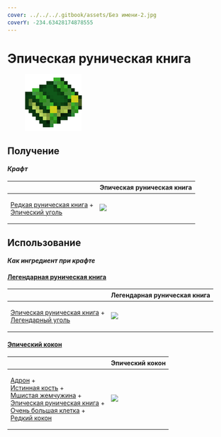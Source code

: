 ```yaml
---
cover: ../../../.gitbook/assets/Без имени-2.jpg
coverY: -234.63428174878555
---
```


# Эпическая руническая книга

<figure><img src="../../../.gitbook/assets/tome_epic_128.png" alt=""><figcaption></figcaption></figure>

## Получение

#### _Крафт_

| ㅤ                                                                                                         |  Эпическая руническая книга                  |
| --------------------------------------------------------------------------------------------------------- | -------------------------------------------- |
| <p><a href="tome_rare.md">Редкая руническая книга</a> +<br><a href="coal_epic.md">Эпический уголь</a></p> | ![](../../../.gitbook/assets/tome\_epic.png) |

## Использование

#### _Как ингредиент при крафте_

#### [Легендарная руническая книга](tome_legendary.md)

| ㅤ                                                                                                                   |  Легендарная руническая книга                     |
| ------------------------------------------------------------------------------------------------------------------- | ------------------------------------------------- |
| <p><a href="tome_epic.md">Эпическая руническая книга</a> +<br><a href="coal_legendary.md">Легендарный уголь</a></p> | ![](../../../.gitbook/assets/tome\_legendary.png) |

#### [Эпический кокон](chrysalis_epic.md)

| ㅤ                                                                                                                                                                                                                                                                                                                   |  Эпический кокон                                  |
| ------------------------------------------------------------------------------------------------------------------------------------------------------------------------------------------------------------------------------------------------------------------------------------------------------------------- | ------------------------------------------------- |
| <p><a href="hadron.md">Адрон</a> +<br><a href="bone_precision.md">Истинная кость</a> +<br><a href="moss_gem_6.md">Мшистая жемчужина</a> +<br><a href="tome_epic.md">Эпическая руническая книга</a> +<br><a href="cage_extra_large.md">Очень большая клетка</a> +<br><a href="chysalis_rare.md">Редкий кокон</a></p> | ![](../../../.gitbook/assets/chrysalis\_epic.png) |

